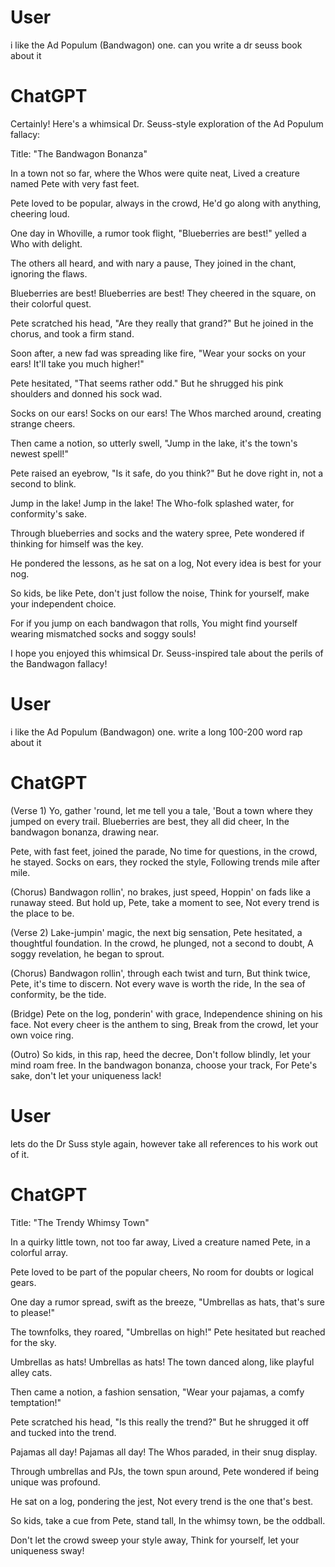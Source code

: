 # User
i like the Ad Populum (Bandwagon) one.
can you write a dr seuss book about it

# ChatGPT
Certainly! Here's a whimsical Dr. Seuss-style exploration of the Ad Populum fallacy:

Title: "The Bandwagon Bonanza"

In a town not so far, where the Whos were quite neat,
Lived a creature named Pete with very fast feet.

Pete loved to be popular, always in the crowd,
He'd go along with anything, cheering loud.

One day in Whoville, a rumor took flight,
"Blueberries are best!" yelled a Who with delight.

The others all heard, and with nary a pause,
They joined in the chant, ignoring the flaws.

Blueberries are best! Blueberries are best!
They cheered in the square, on their colorful quest.

Pete scratched his head, "Are they really that grand?"
But he joined in the chorus, and took a firm stand.

Soon after, a new fad was spreading like fire,
"Wear your socks on your ears! It'll take you much higher!"

Pete hesitated, "That seems rather odd."
But he shrugged his pink shoulders and donned his sock wad.

Socks on our ears! Socks on our ears!
The Whos marched around, creating strange cheers.

Then came a notion, so utterly swell,
"Jump in the lake, it's the town's newest spell!"

Pete raised an eyebrow, "Is it safe, do you think?"
But he dove right in, not a second to blink.

Jump in the lake! Jump in the lake!
The Who-folk splashed water, for conformity's sake.

Through blueberries and socks and the watery spree,
Pete wondered if thinking for himself was the key.

He pondered the lessons, as he sat on a log,
Not every idea is best for your nog.

So kids, be like Pete, don't just follow the noise,
Think for yourself, make your independent choice.

For if you jump on each bandwagon that rolls,
You might find yourself wearing mismatched socks and soggy souls!

I hope you enjoyed this whimsical Dr. Seuss-inspired tale about the perils of the Bandwagon fallacy!

# User
i like the Ad Populum (Bandwagon) one.
write a long 100-200 word rap about it
# ChatGPT
(Verse 1)
Yo, gather 'round, let me tell you a tale,
'Bout a town where they jumped on every trail.
Blueberries are best, they all did cheer,
In the bandwagon bonanza, drawing near.

Pete, with fast feet, joined the parade,
No time for questions, in the crowd, he stayed.
Socks on ears, they rocked the style,
Following trends mile after mile.

(Chorus)
Bandwagon rollin', no brakes, just speed,
Hoppin' on fads like a runaway steed.
But hold up, Pete, take a moment to see,
Not every trend is the place to be.

(Verse 2)
Lake-jumpin' magic, the next big sensation,
Pete hesitated, a thoughtful foundation.
In the crowd, he plunged, not a second to doubt,
A soggy revelation, he began to sprout.

(Chorus)
Bandwagon rollin', through each twist and turn,
But think twice, Pete, it's time to discern.
Not every wave is worth the ride,
In the sea of conformity, be the tide.

(Bridge)
Pete on the log, ponderin' with grace,
Independence shining on his face.
Not every cheer is the anthem to sing,
Break from the crowd, let your own voice ring.

(Outro)
So kids, in this rap, heed the decree,
Don't follow blindly, let your mind roam free.
In the bandwagon bonanza, choose your track,
For Pete's sake, don't let your uniqueness lack!

# User
lets do the Dr Suss style again, however take all references to his work out of it.
# ChatGPT
Title: "The Trendy Whimsy Town"

In a quirky little town, not too far away,
Lived a creature named Pete, in a colorful array.

Pete loved to be part of the popular cheers,
No room for doubts or logical gears.

One day a rumor spread, swift as the breeze,
"Umbrellas as hats, that's sure to please!"

The townfolks, they roared, "Umbrellas on high!"
Pete hesitated but reached for the sky.

Umbrellas as hats! Umbrellas as hats!
The town danced along, like playful alley cats.

Then came a notion, a fashion sensation,
"Wear your pajamas, a comfy temptation!"

Pete scratched his head, "Is this really the trend?"
But he shrugged it off and tucked into the trend.

Pajamas all day! Pajamas all day!
The Whos paraded, in their snug display.

Through umbrellas and PJs, the town spun around,
Pete wondered if being unique was profound.

He sat on a log, pondering the jest,
Not every trend is the one that's best.

So kids, take a cue from Pete, stand tall,
In the whimsy town, be the oddball.

Don't let the crowd sweep your style away,
Think for yourself, let your uniqueness sway!